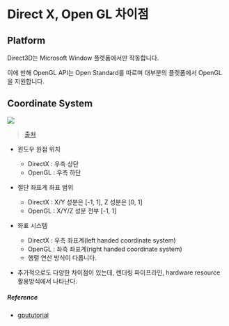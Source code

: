 # Direct X, Open GL 차이점

## Platform

Direct3D는 Microsoft Window 플렛폼에서만 작동합니다.

이에 반해 OpenGL API는 Open Standard를 따르며 대부분의 플렛폼에서 OpenGL을 지원합니다.

## Coordinate System

![](https://image.slidesharecdn.com/gtc2009openglkilgard-091008215235-phpapp01/95/opengl-32-and-more-26-728.jpg?cb=1255392697)
> [출처](https://www.slideshare.net/Mark_Kilgard/opengl-32-and-more/26-Direct3D_vs_OpenGL_Coordinate_System)

- 윈도우 원점 위치
  - DirectX : 우측 상단
  - OpenGL : 우측 하단
  
- 절단 좌표계 좌표 범위
  - DirectX : X/Y 성분은 [-1, 1], Z 성분은 [0, 1]
  - OpenGL : X/Y/Z 성분 전부 [-1, 1]
  
- 좌표 시스템
  - DirectX : 우측 좌표계(left handed coordinate system)
  - OpenGL : 좌측 좌표계(right handed coordinate system)
  - 행렬 연산 방식이 다릅니다.


* 추가적으로도 다양한 차이점이 있는데, 렌더링 파이프라인, hardware resource 활용방식에서 나타난다.

##### Reference
- [gpututorial](https://gpututorial.blogspot.com/2018/01/opengl-vs-direct3d.html)
